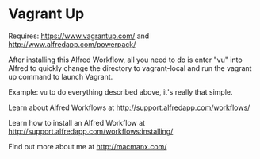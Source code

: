 Vagrant Up
================

Requires: https://www.vagrantup.com/ and http://www.alfredapp.com/powerpack/

After installing this Alfred Workflow, all you need to do is enter "vu" into Alfred to quickly change the directory to vagrant-local and run the vagrant up command to launch Vagrant.

Example: `vu` to do everything described above, it's really that simple.

Learn about Alfred Workflows at http://support.alfredapp.com/workflows/

Learn how to install an Alfred Workflow at http://support.alfredapp.com/workflows:installing/

Find out more about me at http://macmanx.com/
